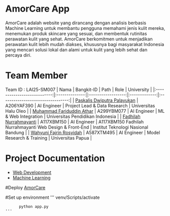# AmorCare App
AmorCare adalah website yang dirancang dengan analisis berbasis Machine Learning untuk membantu pengguna memahami jenis kulit mereka, menemukan produk skincare yang sesuai, dan membentuk rutinitas perawatan kulit yang sehat. AmorCare berkomitmen untuk menjadikan perawatan kulit lebih mudah diakses, khususnya bagi masyarakat Indonesia yang mencari solusi lokal dan alami untuk kulit yang lebih sehat dan percaya diri.

# Team Member
Team ID : LAI25-SM007
|            Nama             |   Bangkit-ID   |       Path        |     Role      |            University             |
|:---------------------------:|:--------------:|:------------------:|:-------------:|:---------------------------------:|
| [Paskalis Dwiputra Palayukan](https://github.com/pascal906)       | A206YAF390    | AI Engineer        | Project Lead & Data Research | Universitas Halu Oleo             |
| [Muhammad Fariduddin Athar](https://github.com/Athar04-Stela)     | A299YBM077    | AI Engineer   | ML & Web Integration        | Universitas Pendidikan Indonesia  |
| [Fadhilah Nurrahmayanti](https://github.com/codedreamerD)         | A117XBM150    | AI Engineer   | A117XBM150
Fadhilah Nurrahmayanti
Web Design & Front-End      | Institut Teknologi Nasional Bandung |
| [Wahyuni Fajrin Rosyidah](https://github.com/wahyunirosyidah)     | A587XTM495    | AI Engineer   | Model Research & Training              | Universitas Papua                 |

# Project Documentation
- [Web Development](https://github.com/AmorCare/LAI25-SM007-AmorCare-Web)
- [Machine Learning](https://github.com/AmorCare/LAI25-SM007-AmorCare-MachineLearning)

#Deploy
[AmorCare](https://amorcare.netlify.app/)

#Set up environment
    '''
          venv/Scripts/activate
          
          python app.py
    '''

